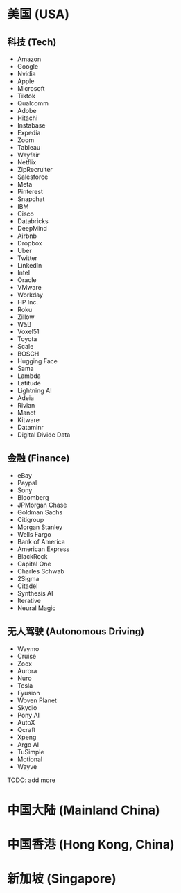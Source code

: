 
# 美国 (USA)

## 科技 (Tech)

- Amazon
- Google
- Nvidia
- Apple
- Microsoft
- Tiktok
- Qualcomm
- Adobe
- Hitachi
- Instabase
- Expedia
- Zoom
- Tableau
- Wayfair
- Netflix
- ZipRecruiter
- Salesforce
- Meta
- Pinterest
- Snapchat
- IBM
- Cisco
- Databricks
- DeepMind
- Airbnb
- Dropbox
- Uber
- Twitter
- LinkedIn
- Intel
- Oracle
- VMware
- Workday
- HP Inc.
- Roku
- Zillow
- W&B
- Voxel51
- Toyota
- Scale
- BOSCH
- Hugging Face
- Sama
- Lambda
- Latitude
- Lightning AI
- Adeia
- Rivian
- Manot
- Kitware
- Dataminr
- Digital Divide Data

## 金融 (Finance)

- eBay
- Paypal
- Sony
- Bloomberg
- JPMorgan Chase
- Goldman Sachs
- Citigroup
- Morgan Stanley
- Wells Fargo
- Bank of America
- American Express
- BlackRock
- Capital One
- Charles Schwab
- 2Sigma
- Citadel
- Synthesis AI
- Iterative
- Neural Magic

## 无人驾驶 (Autonomous Driving)

- Waymo
- Cruise
- Zoox
- Aurora
- Nuro
- Tesla
- Fyusion
- Woven Planet
- Skydio
- Pony AI
- AutoX
- Qcraft
- Xpeng
- Argo AI
- TuSimple
- Motional
- Wayve

TODO: add more

# 中国大陆 (Mainland China)

# 中国香港 (Hong Kong, China)

# 新加坡 (Singapore)
